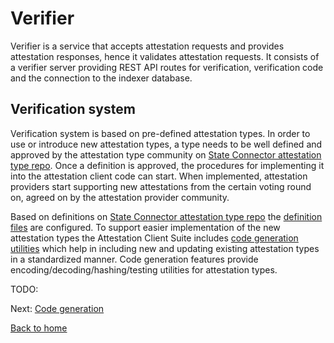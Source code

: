 # Verifier

Verifier is a service that accepts attestation requests and provides attestation responses, hence it validates attestation requests. It consists of a verifier server providing REST API routes for verification, verification code and the connection to the indexer database.

## Verification system

Verification system is based on pre-defined attestation types. In order to use or introduce new attestation types, a type needs to be well defined and approved by the attestation type community on [State Connector attestation type repo](https://github.com/flare-foundation/state-connector-attestation-types). Once a definition is approved, the procedures for implementing it into the attestation client code can start. When implemented, attestation providers start supporting new attestations from the certain voting round on, agreed on by the attestation provider community.

Based on definitions on [State Connector attestation type repo](https://github.com/flare-foundation/state-connector-attestation-types) the [definition files](../../src/verification/attestation-types/) are configured. To support easier implementation of the new attestation types the Attestation Client Suite includes [code generation utilities](./code-generation.md) which help in including new and updating existing attestation types in a standardized manner. Code generation features provide encoding/decoding/hashing/testing utilities for attestation types.

TODO:

Next: [Code generation](./code-generation.md)

[Back to home](../README.md)
